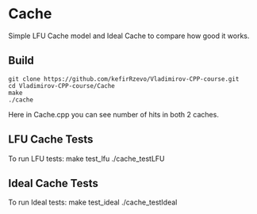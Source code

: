 # Cache
Simple LFU Cache model and Ideal Cache to compare how good it works.

## Build
    git clone https://github.com/kefirRzevo/Vladimirov-CPP-course.git
    cd Vladimirov-CPP-course/Cache
    make
    ./cache

Here in Cache.cpp you can see number of hits in both 2 caches.

## LFU Cache Tests
To run LFU tests:
        make test_lfu
        ./cache_testLFU

## Ideal Cache Tests
To run Ideal tests:
        make test_ideal
        ./cache_testIdeal
